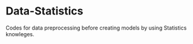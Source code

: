# Data-Statistics
Codes for data preprocessing before creating models by using Statistics knowleges.
